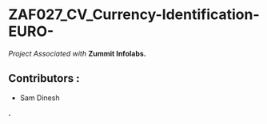 # ZAF027_CV_Currency-Identification-EURO-
*Project Associated with* **Zummit Infolabs.**

## Contributors :
* Sam Dinesh

**.**